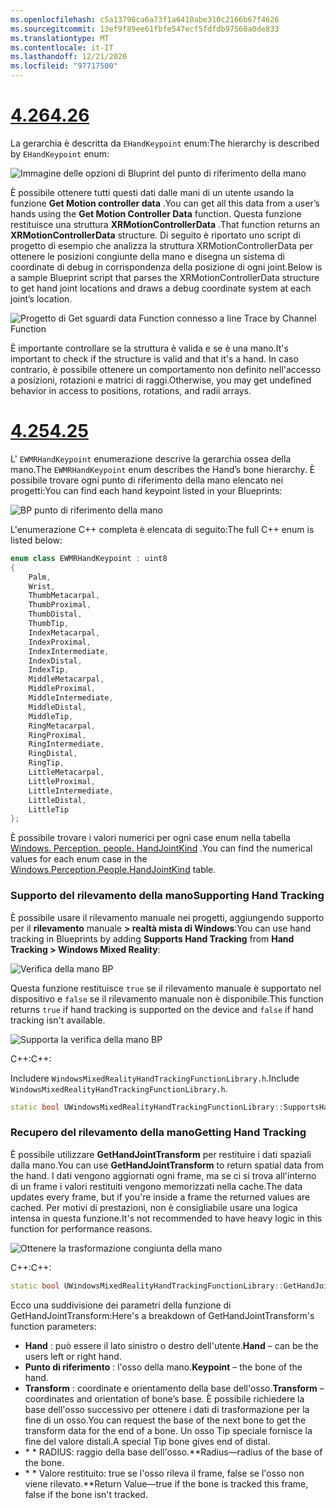 ```yaml
---
ms.openlocfilehash: c5a13798ca6a73f1a6410abe310c2166b67f4626
ms.sourcegitcommit: 13ef9f89ee61fbfe547ecf5fdfdb97560a0de833
ms.translationtype: MT
ms.contentlocale: it-IT
ms.lasthandoff: 12/21/2020
ms.locfileid: "97717500"
---
```

# <a name="426"></a>[<span data-ttu-id="1a0aa-101">4.26</span><span class="sxs-lookup"><span data-stu-id="1a0aa-101">4.26</span></span>](#tab/426)

<span data-ttu-id="1a0aa-102">La gerarchia è descritta da `EHandKeypoint` enum:</span><span class="sxs-lookup"><span data-stu-id="1a0aa-102">The hierarchy is described by `EHandKeypoint` enum:</span></span>

![Immagine delle opzioni di Bluprint del punto di riferimento della mano](../images/hand-keypoint-bp.png)

<span data-ttu-id="1a0aa-104">È possibile ottenere tutti questi dati dalle mani di un utente usando la funzione **Get Motion controller data** .</span><span class="sxs-lookup"><span data-stu-id="1a0aa-104">You can get all this data from a user’s hands using the **Get Motion Controller Data** function.</span></span> <span data-ttu-id="1a0aa-105">Questa funzione restituisce una struttura **XRMotionControllerData** .</span><span class="sxs-lookup"><span data-stu-id="1a0aa-105">That function returns an **XRMotionControllerData** structure.</span></span> <span data-ttu-id="1a0aa-106">Di seguito è riportato uno script di progetto di esempio che analizza la struttura XRMotionControllerData per ottenere le posizioni congiunte della mano e disegna un sistema di coordinate di debug in corrispondenza della posizione di ogni joint.</span><span class="sxs-lookup"><span data-stu-id="1a0aa-106">Below is a sample Blueprint script that parses the XRMotionControllerData structure to get hand joint locations and draws a debug coordinate system at each joint’s location.</span></span>

![Progetto di Get sguardi data Function connesso a line Trace by Channel Function](../images/unreal-hand-tracking-img-03.png)

<span data-ttu-id="1a0aa-108">È importante controllare se la struttura è valida e se è una mano.</span><span class="sxs-lookup"><span data-stu-id="1a0aa-108">It's important to check if the structure is valid and that it's a hand.</span></span> <span data-ttu-id="1a0aa-109">In caso contrario, è possibile ottenere un comportamento non definito nell'accesso a posizioni, rotazioni e matrici di raggi.</span><span class="sxs-lookup"><span data-stu-id="1a0aa-109">Otherwise, you may get undefined behavior in access to positions, rotations, and radii arrays.</span></span>

# <a name="425"></a>[<span data-ttu-id="1a0aa-110">4.25</span><span class="sxs-lookup"><span data-stu-id="1a0aa-110">4.25</span></span>](#tab/425)

<span data-ttu-id="1a0aa-111">L' `EWMRHandKeypoint` enumerazione descrive la gerarchia ossea della mano.</span><span class="sxs-lookup"><span data-stu-id="1a0aa-111">The `EWMRHandKeypoint` enum describes the Hand’s bone hierarchy.</span></span> <span data-ttu-id="1a0aa-112">È possibile trovare ogni punto di riferimento della mano elencato nei progetti:</span><span class="sxs-lookup"><span data-stu-id="1a0aa-112">You can find each hand keypoint listed in your Blueprints:</span></span>

![BP punto di riferimento della mano](../images/hand-keypoint-bp.png)

<span data-ttu-id="1a0aa-114">L'enumerazione C++ completa è elencata di seguito:</span><span class="sxs-lookup"><span data-stu-id="1a0aa-114">The full C++ enum is listed below:</span></span>
```cpp
enum class EWMRHandKeypoint : uint8
{
    Palm,
    Wrist,
    ThumbMetacarpal,
    ThumbProximal,
    ThumbDistal,
    ThumbTip,
    IndexMetacarpal,
    IndexProximal,
    IndexIntermediate,
    IndexDistal,
    IndexTip,
    MiddleMetacarpal,
    MiddleProximal,
    MiddleIntermediate,
    MiddleDistal,
    MiddleTip,
    RingMetacarpal,
    RingProximal,
    RingIntermediate,
    RingDistal,
    RingTip,
    LittleMetacarpal,
    LittleProximal,
    LittleIntermediate,
    LittleDistal,
    LittleTip
};
```

<span data-ttu-id="1a0aa-115">È possibile trovare i valori numerici per ogni case enum nella tabella [Windows. Perception. people. HandJointKind](https://docs.microsoft.com/uwp/api/windows.perception.people.handjointkind) .</span><span class="sxs-lookup"><span data-stu-id="1a0aa-115">You can find the numerical values for each enum case in the [Windows.Perception.People.HandJointKind](https://docs.microsoft.com/uwp/api/windows.perception.people.handjointkind) table.</span></span>

### <a name="supporting-hand-tracking"></a><span data-ttu-id="1a0aa-116">Supporto del rilevamento della mano</span><span class="sxs-lookup"><span data-stu-id="1a0aa-116">Supporting Hand Tracking</span></span>

<span data-ttu-id="1a0aa-117">È possibile usare il rilevamento manuale nei progetti, aggiungendo supporto per il **rilevamento** manuale **> realtà mista di Windows**:</span><span class="sxs-lookup"><span data-stu-id="1a0aa-117">You can use hand tracking in Blueprints by adding **Supports Hand Tracking** from **Hand Tracking > Windows Mixed Reality**:</span></span>

![Verifica della mano BP](../images/unreal/hand-tracking-bp.png)

<span data-ttu-id="1a0aa-119">Questa funzione restituisce `true` se il rilevamento manuale è supportato nel dispositivo e `false` se il rilevamento manuale non è disponibile.</span><span class="sxs-lookup"><span data-stu-id="1a0aa-119">This function returns `true` if hand tracking is supported on the device and `false` if hand tracking isn't available.</span></span>

![Supporta la verifica della mano BP](../images/unreal/supports-hand-tracking-bp.png)

<span data-ttu-id="1a0aa-121">C++:</span><span class="sxs-lookup"><span data-stu-id="1a0aa-121">C++:</span></span>

<span data-ttu-id="1a0aa-122">Includere `WindowsMixedRealityHandTrackingFunctionLibrary.h`.</span><span class="sxs-lookup"><span data-stu-id="1a0aa-122">Include `WindowsMixedRealityHandTrackingFunctionLibrary.h`.</span></span>

```cpp
static bool UWindowsMixedRealityHandTrackingFunctionLibrary::SupportsHandTracking()
```

### <a name="getting-hand-tracking"></a><span data-ttu-id="1a0aa-123">Recupero del rilevamento della mano</span><span class="sxs-lookup"><span data-stu-id="1a0aa-123">Getting Hand Tracking</span></span>

<span data-ttu-id="1a0aa-124">È possibile utilizzare **GetHandJointTransform** per restituire i dati spaziali dalla mano.</span><span class="sxs-lookup"><span data-stu-id="1a0aa-124">You can use **GetHandJointTransform** to return spatial data from the hand.</span></span> <span data-ttu-id="1a0aa-125">I dati vengono aggiornati ogni frame, ma se ci si trova all'interno di un frame i valori restituiti vengono memorizzati nella cache.</span><span class="sxs-lookup"><span data-stu-id="1a0aa-125">The data updates every frame, but if you're inside a frame the returned values are cached.</span></span> <span data-ttu-id="1a0aa-126">Per motivi di prestazioni, non è consigliabile usare una logica intensa in questa funzione.</span><span class="sxs-lookup"><span data-stu-id="1a0aa-126">It's not recommended to have heavy logic in this function for performance reasons.</span></span>

![Ottenere la trasformazione congiunta della mano](../images/unreal/get-hand-joint-transform.png)

<span data-ttu-id="1a0aa-128">C++:</span><span class="sxs-lookup"><span data-stu-id="1a0aa-128">C++:</span></span>
```cpp
static bool UWindowsMixedRealityHandTrackingFunctionLibrary::GetHandJointTransform(EControllerHand Hand, EWMRHandKeypoint Keypoint, FTransform& OutTransform, float& OutRadius)
```

<span data-ttu-id="1a0aa-129">Ecco una suddivisione dei parametri della funzione di GetHandJointTransform:</span><span class="sxs-lookup"><span data-stu-id="1a0aa-129">Here's a breakdown of GetHandJointTransform's function parameters:</span></span>

* <span data-ttu-id="1a0aa-130">**Hand** : può essere il lato sinistro o destro dell'utente.</span><span class="sxs-lookup"><span data-stu-id="1a0aa-130">**Hand** – can be the users left or right hand.</span></span>
* <span data-ttu-id="1a0aa-131">**Punto di riferimento** : l'osso della mano.</span><span class="sxs-lookup"><span data-stu-id="1a0aa-131">**Keypoint** – the bone of the hand.</span></span>
* <span data-ttu-id="1a0aa-132">**Transform** : coordinate e orientamento della base dell'osso.</span><span class="sxs-lookup"><span data-stu-id="1a0aa-132">**Transform** – coordinates and orientation of bone’s base.</span></span> <span data-ttu-id="1a0aa-133">È possibile richiedere la base dell'osso successivo per ottenere i dati di trasformazione per la fine di un osso.</span><span class="sxs-lookup"><span data-stu-id="1a0aa-133">You can request the base of the next bone to get the transform data for the end of a bone.</span></span> <span data-ttu-id="1a0aa-134">Un osso Tip speciale fornisce la fine del valore distali.</span><span class="sxs-lookup"><span data-stu-id="1a0aa-134">A special Tip bone gives end of distal.</span></span>
* <span data-ttu-id="1a0aa-135">\* \* RADIUS: raggio della base dell'osso.</span><span class="sxs-lookup"><span data-stu-id="1a0aa-135">\*\*Radius—radius of the base of the bone.</span></span>
* <span data-ttu-id="1a0aa-136">\* \* Valore restituito: true se l'osso rileva il frame, false se l'osso non viene rilevato.</span><span class="sxs-lookup"><span data-stu-id="1a0aa-136">\*\*Return Value—true if the bone is tracked this frame, false if the bone isn't tracked.</span></span>

